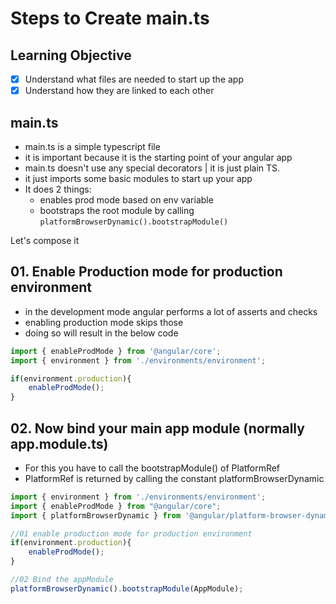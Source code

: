 # Steps to Create main.ts

## Learning Objective
- [x] Understand what files are needed to start up the app
- [x] Understand how they are linked to each other

## main.ts
* main.ts is a simple typescript file
* it is important because it is the starting point of your angular app
* main.ts doesn't use any special decorators | it is just plain TS.
* it just imports some basic modules to start up your app
* It does 2 things:
	* enables prod mode based on env variable
	* bootstraps the root module by calling `platformBrowserDynamic().bootstrapModule()`

Let's compose it
## 01. Enable Production mode for production environment
* in the development mode angular performs a lot of asserts and checks
* enabling production mode skips those
* doing so will result in the below code

```ts
import { enableProdMode } from '@angular/core';
import { environment } from './environments/environment';

if(environment.production){
    enableProdMode();
}
```
## 02. Now bind your main app module (normally app.module.ts)
* For this you have to call the bootstrapModule() of PlatformRef
* PlatformRef is returned by calling the constant platformBrowserDynamic

```ts
import { environment } from './environments/environment';
import { enableProdMode } from "@angular/core";
import { platformBrowserDynamic } from '@angular/platform-browser-dynamic';

//01 enable production mode for production environment
if(environment.production){
    enableProdMode();
}

//02 Bind the appModule
platformBrowserDynamic().bootstrapModule(AppModule);
```
